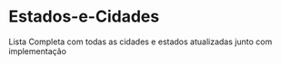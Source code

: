 # Estados-e-Cidades
Lista Completa com todas as cidades e estados atualizadas junto com implementação
